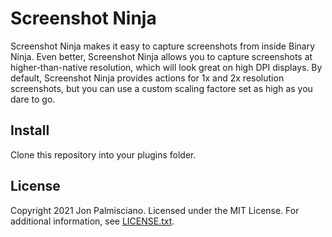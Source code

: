 # Screenshot Ninja

Screenshot Ninja makes it easy to capture screenshots from inside Binary
Ninja. Even better, Screenshot Ninja allows you to capture screenshots at
higher-than-native resolution, which will look great on high DPI displays. By
default, Screenshot Ninja provides actions for 1x and 2x resolution screenshots,
but you can use a custom scaling factore set as high as you dare to go.

## Install

Clone this repository into your plugins folder. 

## License

Copyright 2021 Jon Palmisciano. Licensed under the MIT License. For additional
information, see [LICENSE.txt](LICENSE.txt).
